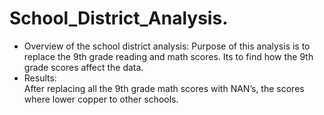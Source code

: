 # School_District_Analysis.

- Overview of the school district analysis:                                                                                                                         Purpose of this analysis is to replace the 9th grade reading and math scores. Its to find how the 9th grade scores affect the data.
- Results:                                             
 After replacing all the 9th grade math scores with NAN’s,  the scores where lower copper to other schools. 
